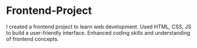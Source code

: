 # Frontend-Project
I created a frontend project to learn web development. Used HTML, CSS, JS to build a user-friendly interface. Enhanced coding skills and understanding of frontend concepts.
